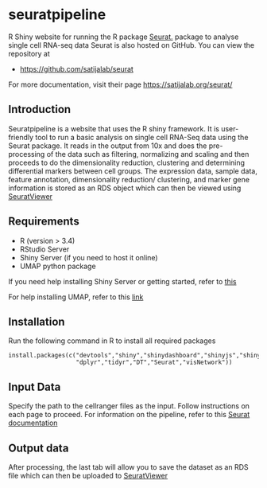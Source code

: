 # seuratpipeline
R Shiny website for running the R package [Seurat.](https://satijalab.org/seurat/) package to analyse single cell RNA-seq data
Seurat is also hosted on GitHub. You can view the repository at

- https://github.com/satijalab/seurat

For more documentation, visit their page https://satijalab.org/seurat/

## Introduction
Seuratpipeline is a website that uses the R shiny framework. It is user-friendly tool to run a basic analysis on single cell RNA-Seq data using the Seurat package. It reads in the output from 10x and does the pre-processing of the data such as filtering, normalizing and scaling and then proceeds to do the dimensionality reduction, clustering and determining differential markers between cell groups. The expression data, sample data, feature annotation, dimensionality reduction/ clustering, and marker gene information is stored as an RDS object which can then be viewed using [SeuratViewer](https://github.com/Morriseylab/SeuratViewer)

## Requirements
- R (version > 3.4)
- RStudio Server
- Shiny Server (if you need to host it online)
- UMAP python package

If you need help installing Shiny Server or getting started, refer to [this](https://deanattali.com/2015/05/09/setup-rstudio-shiny-server-digital-ocean/#install-r)

For help installing UMAP, refer to this [link](https://github.com/lmcinnes/umap)

## Installation

Run the following command in R to install all required packages
```
install.packages(c("devtools","shiny","shinydashboard","shinyjs","shinyBS","shinyFiles","RColorBrewer",,"ggplot2","dashboardthemes",
                   "dplyr","tidyr","DT","Seurat","visNetwork"))

```

## Input Data 
 Specify the path to the cellranger files as the input. Follow instructions on each page to proceed. For information on the pipeline, refer to this [Seurat documentation](https://satijalab.org/seurat/v3.2/pbmc3k_tutorial.html)
 
## Output data
After processing, the last tab will allow you to save the dataset as an RDS file which can then be uploaded to [SeuratViewer](https://github.com/Morriseylab/SeuratViewer)
